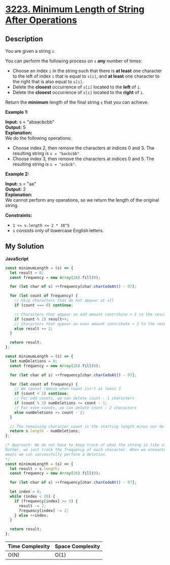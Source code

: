 # [3223. Minimum Length of String After Operations](https://leetcode.com/problems/minimum-length-of-string-after-operations)

## Description

You are given a string `s`.

You can perform the following process on `s` **any** number of times:

- Choose an index `i` in the string such that there is **at least** one character to the left of index `i` that is equal to `s[i]`, and **at least** one character to the right that is also equal to `s[i]`.
- Delete the **closest** occurrence of `s[i]` located to the **left** of `i`.
- Delete the **closest** occurrence of `s[i]` located to the **right** of `i`.

Return the **minimum** length of the final string `s` that you can achieve.

**Example 1:**

**Input:** s = "abaacbcbb"  
**Output:** 5  
**Explanation:**  
We do the following operations:

- Choose index 2, then remove the characters at indices 0 and 3. The resulting string is `s = "bacbcbb"`.
- Choose index 3, then remove the characters at indices 0 and 5. The resulting string is `s = "acbcb"`.

**Example 2:**

**Input:** s = "aa"  
**Output:** 2  
**Explanation:**  
We cannot perform any operations, so we return the length of the original string.

**Constraints:**

- `1 <= s.length <= 2 * 10^5`
- `s` consists only of lowercase English letters.

## My Solution

**JavaScript**

```js
const minimumLength = (s) => {
  let result = 0;
  const frequency = new Array(26).fill(0);

  for (let char of s) ++frequency[char.charCodeAt() - 97];

  for (let count of frequency) {
    // Skip characters that do not appear at all
    if (count === 0) continue;

    // Characters that appear an odd amount contribute + 1 to the result
    if (count % 2) result++;
    // Characters that appear an even amount contribute + 2 to the result
    else result += 2;
  }

  return result;
};
```

```js
const minimumLength = (s) => {
  let numDeletions = 0;
  const frequency = new Array(26).fill(0);

  for (let char of s) ++frequency[char.charCodeAt() - 97];

  for (let count of frequency) {
    // We cannot remove when count isn't at least 3
    if (count < 2) continue;
    // For odd counts, we can delete count - 1 characters
    if (count % 2) numDeletions += count - 1;
    // For even counts, we can delete count - 2 characters
    else numDeletions += count - 2;
  }

  // The remaining character count is the starting length minus our deletions
  return s.length - numDeletions;
};
```

```js
/* Approach: We do not have to keep track of what the string is like after each valid deletion.
Rather, we just track the frequency of each character. When we encounter a frequency of at least 3, it
means we can successfully perform a deletion.
*/
const minimumLength = (s) => {
  let result = s.length;
  const frequency = new Array(26).fill(0);

  for (let char of s) ++frequency[char.charCodeAt() - 97];

  let index = 0;
  while (index < 26) {
    if (frequency[index] >= 3) {
      result -= 2;
      frequency[index] -= 2;
    } else ++index;
  }

  return result;
};
```

| Time Complexity | Space Complexity |
| --------------- | ---------------- |
| O(N)            | O(1)             |

